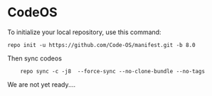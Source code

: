 CodeOS
========

To initialize your local repository, use this command:

	repo init -u https://github.com/Code-OS/manifest.git -b 8.0
        
Then sync  codeos
        
        repo sync -c -j8  --force-sync --no-clone-bundle --no-tags

We are not yet ready....
